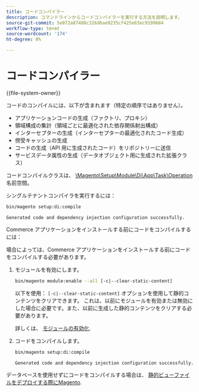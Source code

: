 ```yaml
---
title: コードコンパイラー
description: コマンドラインからコードコンパイラーを実行する方法を説明します。
source-git-commit: 5e072a87480c326d6ae9235cf425e63ec9199684
workflow-type: tm+mt
source-wordcount: '174'
ht-degree: 0%

---
```



# コードコンパイラー

{{file-system-owner}}

コードのコンパイルには、以下が含まれます（特定の順序ではありません）。

- アプリケーションコードの生成（ファクトリ、プロキシ）
- 領域構成の集計（領域ごとに最適化された依存関係射出構成）
- インターセプターの生成（インターセプターの最適化されたコード生成）
- 傍受キャッシュの生成
- コードの生成（API 用に生成されたコード）をリポジトリーに送信
- サービスデータ属性の生成（データオブジェクト用に生成された拡張クラス）

コードコンパイルクラスは、 [\Magento\Setup\Module\Di\App\Task\Operation][operation] 名前空間。

シングルテナントコンパイラを実行するには：

```bash
bin/magento setup:di:compile
```

```terminal
Generated code and dependency injection configuration successfully.
```

Commerce アプリケーションをインストールする前にコードをコンパイルするには：

場合によっては、Commerce アプリケーションをインストールする前にコードをコンパイルする必要があります。

1. モジュールを有効にします。

   ```bash
   bin/magento module:enable --all [-c|--clear-static-content]
   ```

   以下を使用： `[-c|--clear-static-content]` オプションを使用して静的コンテンツをクリアできます。 これは、以前にモジュールを有効または無効にした場合に必要です。また、以前に生成した静的コンテンツをクリアする必要があります。

   詳しくは、 [モジュールの有効化](../../installation/tutorials/manage-modules.md).

1. コードをコンパイルします。

   ```bash
   bin/magento setup:di:compile
   ```

   ```terminal
   Generated code and dependency injection configuration successfully.
   ```

データベースを使用せずにコードをコンパイルする場合は、 [静的ビューファイルをデプロイする際にMagento](../cli/static-view-file-deployment.md).

<!-- link definitions -->

[operation]: https://github.com/magento/magento2/blob/2.4/setup/src/Magento/Setup/Module/Di/App/Task/Operation
